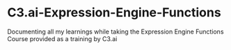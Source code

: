 # C3.ai-Expression-Engine-Functions
Documenting all my learnings while taking the Expression Engine Functions Course provided as a training by C3.ai
